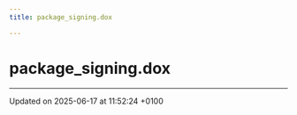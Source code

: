 ```yaml
---
title: package_signing.dox

---
```


# package_signing.dox








-------------------------------

Updated on 2025-06-17 at 11:52:24 +0100
